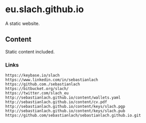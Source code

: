 # eu.slach.github.io

A static website.

## Content

Static content included.

### Links

```
https://keybase.io/slach
https://www.linkedin.com/in/sebastianlach
https://github.com./sebastianlach
https://bitbucket.org/slach/
https://twitter.com/slach_eu
http://sebastianlach.github.io/content/wallets.yaml
http://sebastianlach.github.io/content/cv.pdf
http://sebastianlach.github.io/content/keys/slach.pgp
http://sebastianlach.github.io/content/keys/slach.pub
https://github.com/sebastianlach/sebastianlach.github.io.git
```
